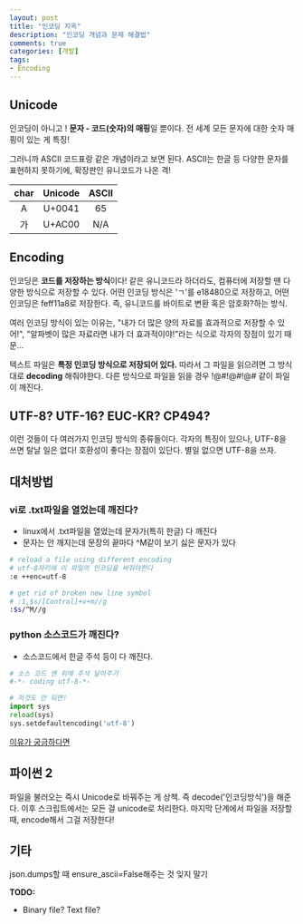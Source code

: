 ```yaml
---
layout: post
title: "인코딩 지옥"
description: "인코딩 개념과 문제 해결법"
comments: true
categories: [개발]
tags:
- Encoding
---
```




## Unicode

인코딩이 아니고 ! **문자 - 코드(숫자)의 매핑**일 뿐이다. 전 세계 모든 문자에 대한 숫자 매핑이 있는 게 특징!

그러니까 ASCII 코드표랑 같은 개념이라고 보면 된다. ASCII는 한글 등 다양한 문자를 표현하지 못하기에, 확장판인 유니코드가 나온 격!

| char | Unicode | ASCII |
| :--: | :-----: | :---: |
|  A   | U+0041  |  65   |
|  가  | U+AC00  |  N/A  |



## Encoding

인코딩은 **코드를 저장하는 방식**이다! 같은 유니코드라 하더라도, 컴퓨터에 저장할 땐 다양한 방식으로 저장할 수 있다. 어떤 인코딩 방식은 'ㄱ'를 e18480으로 저장하고, 어떤 인코딩은 feff11a8로 저장한다.  즉, 유니코드를 바이트로 변환 혹은 암호화?하는 방식.

여러 인코딩 방식이 있는 이유는, "내가 더 많은 양의 자료를 효과적으로 저장할 수 있어!", "알파벳이 많은 자료라면 내가 더 효과적이야!"라는 식으로 각자의 장점이 있기 때문...

텍스트 파일은 **특정 인코딩 방식으로 저장되어 있다.** 따라서 그 파일을 읽으려면 그 방식대로 **decoding** 해줘야한다. 다른 방식으로 파일을 읽을 경우 !@#!@#!@# 같이 파일이 깨진다. 



## UTF-8? UTF-16? EUC-KR? CP494?

이런 것들이 다 여러가지 인코딩 방식의  종류들이다. 각자의 특징이 있으나, UTF-8을 쓰면 탈날 일은 없다! 호환성이 좋다는 장점이 있단다. 별일 없으면 UTF-8을 쓰자. 

  

## 대처방법

### vi로 .txt파일을 열었는데 깨진다?

- linux에서 .txt파일을 열었는데 문자가(특히 한글) 다 깨진다
- 문자는 안 깨지는데 문장의 끝마다 ^M같이 보기 싫은 문자가 있다

```bash
# reload a file using different encoding
# utf-8자리에 이 파일의 인코딩을 써줘야한다
:e ++enc=utf-8

# get rid of broken new line symbol
# :1,$s/[Control]+v+m//g
:$s/^M//g 

```



### python 소스코드가 깨진다?

- 소스코드에서 한글 주석 등이 다 깨진다.

```python
# 소스 코드 맨 위에 주석 달아주기
#-*- coding utf-8-*-

# 저것도 안 되면!
import sys
reload(sys)
sys.setdefaultencoding('utf-8')
```

[이유가 궁금하다면](https://libsora.so/posts/python-hangul/)



## 파이썬 2

파일을 불러오는 즉시 Unicode로 바꿔주는 게 상책. 즉 decode('인코딩방식')을 해준다. 이후 스크립트에서는 모든 걸 unicode로 처리한다. 마지막 단계에서 파일을 저장할 때, encode해서 그걸 저장한다!



## 기타

json.dumps할 때 ensure_ascii=False해주는 것 잊지 말기



__TODO:__

- Binary file? Text file?